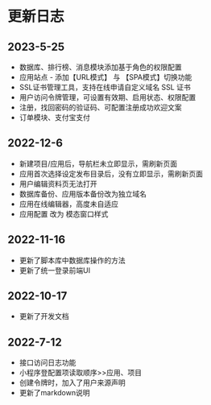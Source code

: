 # 更新日志

## 2023-5-25

 - 数据库、排行榜、消息模块添加基于角色的权限配置
 - 应用站点 - 添加【URL模式】 与 【SPA模式】切换功能
 - SSL证书管理工具，支持在线申请自定义域名 SSL 证书
 - 用户访问令牌管理，可设置有效期、启用状态、权限配置
 - 注册，找回密码的验证码、可配置注册成功欢迎文案
 - 订单模块、支付宝支付

## 2022-12-6

 - 新建项目/应用后，导航栏未立即显示，需刷新页面
 - 应用首次选择设定发布目录后，没有立即显示，需刷新页面
 - 用户编辑资料页无法打开
 - 数据库备份、应用版本备份改为独立域名
 - 应用在线编辑器，高度未自适应
 - 应用配置 改为 模态窗口样式

## 2022-11-16

- 更新了脚本库中数据库操作的方法
- 更新了统一登录前端UI

## 2022-10-17

- 更新了开发文档

## 2022-7-12

- 接口访问日志功能
- 小程序登配置项读取顺序>>应用、项目
- 创建令牌时，加入了用户来源声明
- 更新了markdown说明